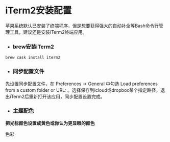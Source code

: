 # iTerm2安装配置

苹果系统默认已安装了终端程序，但是想要获得强大的自动补全等Bash命令行管理工具，建议还是安装iTerm2终端应用。

* ### brew安装iTerm2

```
brew cask install iterm2
```

* ### 同步配置文件

先设置同步配置文件，在 Preferences -&gt; General 中勾选 Load preferences from a custom folder or URL: 。选择保存到icloud或dropbox某个指定路径，退出iTerm2后重新打开该应用，同步配置设置完成。

* ### 主题配色

**把光标颜色设置成黄色或你认为更显眼的颜色**





色彩

